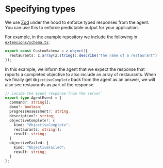 # Specifying types

We use [Zod](https://github.com/colinhacks/zod) under the hood to enforce typed responses from the agent. You can use this to enforce predictable output for your application.

For example, in the example repository we include the following in [`extensions/schema.ts`](https://github.com/hdresearch/create/blob/main/extensions/schema.ts):

```ts
export const CustomSchema = z.object({
  restaurants: z.array(z.string().describe("The name of a restaurant")),
});
```

In this example, we inform the agent that we expect the response that reports a completed objective to also include an array of restaurants. When we finally get `ObjectiveComplete` back from the agent as an answer, we will also see restaurants as part of the response:

```ts
// inside the event response from the server`
export type AgentEvent = {
  command?: string[];
  done?: boolean;
  progressAssessment?: string;
  description?: string;
  objectiveComplete?: {
    kind: "ObjectiveComplete";
    restaurants: string[];
    result: string;
  }
  objectiveFailed: {
    kind: "ObjectiveFailed";
    result: string;
  }
};
```